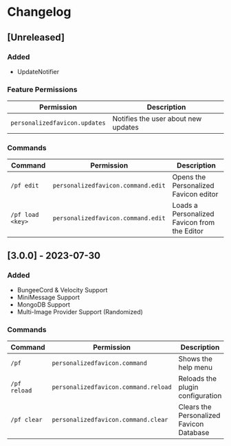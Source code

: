 # Changelog
## [Unreleased]
### Added
- UpdateNotifier

### Feature Permissions
| Permission                    | Description                                  |
|-------------------------------|----------------------------------------------|
| `personalizedfavicon.updates` | Notifies the user about new updates          |

### Commands
| Command | Permission | Description                                  |
| ------- | ---------- |----------------------------------------------|
| `/pf edit` | `personalizedfavicon.command.edit` | Opens the Personalized Favicon editor        |
| `/pf load <key>` | `personalizedfavicon.command.edit` | Loads a Personalized Favicon from the Editor |


## [3.0.0] - 2023-07-30
### Added
- BungeeCord & Velocity Support
- MiniMessage Support
- MongoDB Support
- Multi-Image Provider Support (Randomized)

### Commands
| Command | Permission | Description                                  |
| ------- | ---------- |----------------------------------------------|
| `/pf` | `personalizedfavicon.command` | Shows the help menu                          |
| `/pf reload` | `personalizedfavicon.command.reload` | Reloads the plugin configuration             |
|`/pf clear` | `personalizedfavicon.command.clear` | Clears the Personalized Favicon Database     |
